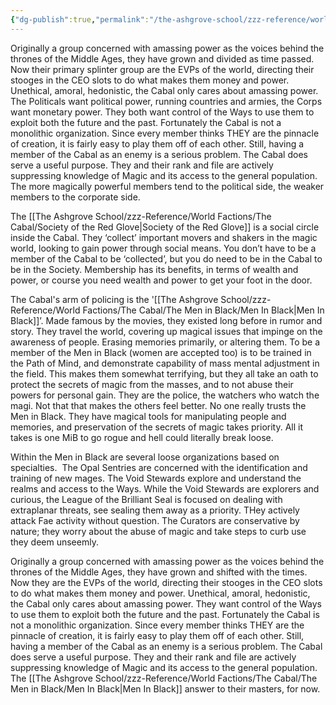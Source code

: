 ```yaml
---
{"dg-publish":true,"permalink":"/the-ashgrove-school/zzz-reference/world-factions/the-cabal/the-cabal/"}
---
```


Originally a group concerned with amassing power as the voices behind the thrones of the Middle Ages, they have grown and divided as time passed. Now their primary splinter group are the EVPs of the world, directing their stooges in the CEO slots to do what makes them money and power. Unethical, amoral, hedonistic, the Cabal only cares about amassing power. The Politicals want political power, running countries and armies, the Corps want monetary power. They both want control of the Ways to use them to exploit both the future and the past. Fortunately the Cabal is not a monolithic organization. Since every member thinks THEY are the pinnacle of creation, it is fairly easy to play them off of each other. Still, having a member of the Cabal as an enemy is a serious problem. The Cabal does serve a useful purpose. They and their rank and file are actively suppressing knowledge of Magic and its access to the general population. The more magically powerful members tend to the political side, the weaker members to the corporate side.

The [[The Ashgrove School/zzz-Reference/World Factions/The Cabal/Society of the Red Glove\|Society of the Red Glove]] is a social circle inside the Cabal. They ‘collect’ important movers and shakers in the magic world, looking to gain power through social means. You don’t have to be a member of the Cabal to be ‘collected’, but you do need to be in the Cabal to be in the Society. Membership has its benefits, in terms of wealth and power, or course you need wealth and power to get your foot in the door.

The Cabal's arm of policing is the '[[The Ashgrove School/zzz-Reference/World Factions/The Cabal/The Men in Black/Men In Black\|Men In Black]]’. Made famous by the movies, they existed long before in rumor and story. They travel the world, covering up magical issues that impinge on the awareness of people. Erasing memories primarily, or altering them. To be a member of the Men in Black (women are accepted too) is to be trained in the Path of Mind, and demonstrate capability of mass mental adjustment in the field. This makes them somewhat terrifying, but they all take an oath to protect the secrets of magic from the masses, and to not abuse their powers for personal gain. They are the police, the watchers who watch the magi. Not that that makes the others feel better. No one really trusts the Men in Black. They have magical tools for manipulating people and memories, and preservation of the secrets of magic takes priority. All it takes is one MiB to go rogue and hell could literally break loose.

Within the Men in Black are several loose organizations based on specialties.  The Opal Sentries are concerned with the identification and training of new mages. The Void Stewards explore and understand the realms and access to the Ways. While the Void Stewards are explorers and curious, the League of the Brilliant Seal is focused on dealing with extraplanar threats, see sealing them away as a priority. THey actively attack Fae activity without question. The Curators are conservative by nature; they worry about the abuse of magic and take steps to curb use they deem unseemly.


Originally a group concerned with amassing power as the voices behind the thrones of the Middle Ages, they have grown and shifted with the times. Now they are the EVPs of the world, directing their stooges in the CEO slots to do what makes them money and power. Unethical, amoral, hedonistic, the Cabal only cares about amassing power. They want control of the Ways to use them to exploit both the future and the past. Fortunately the Cabal is not a monolithic organization. Since every member thinks THEY are the pinnacle of creation, it is fairly easy to play them off of each other. Still, having a member of the Cabal as an enemy is a serious problem. The Cabal does serve a useful purpose. They and their rank and file are actively suppressing knowledge of Magic and its access to the general population. The [[The Ashgrove School/zzz-Reference/World Factions/The Cabal/The Men in Black/Men In Black\|Men In Black]] answer to their masters, for now. 